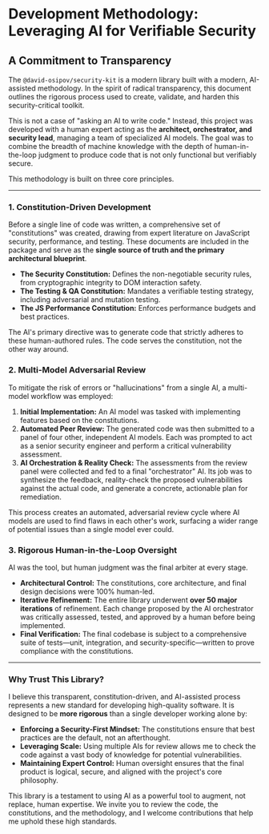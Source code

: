 # Development Methodology: Leveraging AI for Verifiable Security

## A Commitment to Transparency

The `@david-osipov/security-kit` is a modern library built with a modern, AI-assisted methodology. In the spirit of radical transparency, this document outlines the rigorous process used to create, validate, and harden this security-critical toolkit.

This is not a case of "asking an AI to write code." Instead, this project was developed with a human expert acting as the **architect, orchestrator, and security lead**, managing a team of specialized AI models. The goal was to combine the breadth of machine knowledge with the depth of human-in-the-loop judgment to produce code that is not only functional but verifiably secure.

This methodology is built on three core principles.

---

### 1. Constitution-Driven Development

Before a single line of code was written, a comprehensive set of "constitutions" was created, drawing from expert literature on JavaScript security, performance, and testing. These documents are included in the package and serve as the **single source of truth and the primary architectural blueprint**.

- **The Security Constitution:** Defines the non-negotiable security rules, from cryptographic integrity to DOM interaction safety.
- **The Testing & QA Constitution:** Mandates a verifiable testing strategy, including adversarial and mutation testing.
- **The JS Performance Constitution:** Enforces performance budgets and best practices.

The AI's primary directive was to generate code that strictly adheres to these human-authored rules. The code serves the constitution, not the other way around.

### 2. Multi-Model Adversarial Review

To mitigate the risk of errors or "hallucinations" from a single AI, a multi-model workflow was employed:

1.  **Initial Implementation:** An AI model was tasked with implementing features based on the constitutions.
2.  **Automated Peer Review:** The generated code was then submitted to a panel of four other, independent AI models. Each was prompted to act as a senior security engineer and perform a critical vulnerability assessment.
3.  **AI Orchestration & Reality Check:** The assessments from the review panel were collected and fed to a final "orchestrator" AI. Its job was to synthesize the feedback, reality-check the proposed vulnerabilities against the actual code, and generate a concrete, actionable plan for remediation.

This process creates an automated, adversarial review cycle where AI models are used to find flaws in each other's work, surfacing a wider range of potential issues than a single model ever could.

### 3. Rigorous Human-in-the-Loop Oversight

AI was the tool, but human judgment was the final arbiter at every stage.

- **Architectural Control:** The constitutions, core architecture, and final design decisions were 100% human-led.
- **Iterative Refinement:** The entire library underwent **over 50 major iterations** of refinement. Each change proposed by the AI orchestrator was critically assessed, tested, and approved by a human before being implemented.
- **Final Verification:** The final codebase is subject to a comprehensive suite of tests—unit, integration, and security-specific—written to prove compliance with the constitutions.

---

### Why Trust This Library?

I believe this transparent, constitution-driven, and AI-assisted process represents a new standard for developing high-quality software. It is designed to be **more rigorous** than a single developer working alone by:

- **Enforcing a Security-First Mindset:** The constitutions ensure that best practices are the default, not an afterthought.
- **Leveraging Scale:** Using multiple AIs for review allows me to check the code against a vast body of knowledge for potential vulnerabilities.
- **Maintaining Expert Control:** Human oversight ensures that the final product is logical, secure, and aligned with the project's core philosophy.

This library is a testament to using AI as a powerful tool to augment, not replace, human expertise. We invite you to review the code, the constitutions, and the methodology, and I welcome contributions that help me uphold these high standards.
